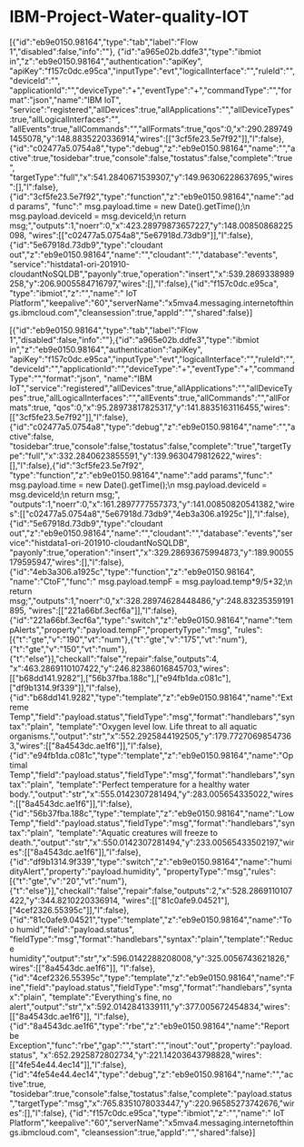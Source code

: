 # IBM-Project-Water-quality-IOT
	
[{"id":"eb9e0150.98164","type":"tab","label":"Flow 1","disabled":false,"info":""},
	{"id":"a965e02b.ddfe3","type":"ibmiot in","z":"eb9e0150.98164","authentication":"apiKey",
	"apiKey":"f157c0dc.e95ca","inputType":"evt","logicalInterface":"","ruleId":"","deviceId":"",
	"applicationId":"","deviceType":"+","eventType":"+","commandType":"","format":"json","name":"IBM IoT",
	"service":"registered","allDevices":true,"allApplications":"","allDeviceTypes":true,"allLogicalInterfaces":"",
	"allEvents":true,"allCommands":"","allFormats":true,"qos":0,"x":290.2897491455078,"y":148.8835220336914,"wires":[["3cf5fe23.5e7f92"]],"l":false},
	{"id":"c02477a5.0754a8","type":"debug","z":"eb9e0150.98164","name":"","active":true,"tosidebar":true,"console":false,"tostatus":false,"complete":"true",
	"targetType":"full","x":541.2840671539307,"y":149.96306228637695,"wires":[],"l":false},{"id":"3cf5fe23.5e7f92","type":"function","z":"eb9e0150.98164","name":"add params",
	"func":"   msg.payload.time = new Date().getTime();\n   msg.payload.deviceId = msg.deviceId;\n   return msg;","outputs":1,"noerr":0,"x":423.28979873657227,"y":148.00850868225098,
	"wires":[["c02477a5.0754a8","5e67918d.73db9"]],"l":false},{"id":"5e67918d.73db9","type":"cloudant out","z":"eb9e0150.98164","name":"","cloudant":"","database":"events",
	"service":"histdata1-ori-201910-cloudantNoSQLDB","payonly":true,"operation":"insert","x":539.2869338989258,"y":206.9005584716797,"wires":[],"l":false},{"id":"f157c0dc.e95ca",
	"type":"ibmiot","z":"","name":" IoT Platform","keepalive":"60","serverName":"x5mva4.messaging.internetofthings.ibmcloud.com","cleansession":true,"appId":"","shared":false}]
	

[{"id":"eb9e0150.98164","type":"tab","label":"Flow 1","disabled":false,"info":""},{"id":"a965e02b.ddfe3","type":"ibmiot in","z":"eb9e0150.98164","authentication":"apiKey",
	"apiKey":"f157c0dc.e95ca","inputType":"evt","logicalInterface":"","ruleId":"","deviceId":"","applicationId":"","deviceType":"+","eventType":"+","commandType":"","format":"json",
	"name":"IBM IoT","service":"registered","allDevices":true,"allApplications":"","allDeviceTypes":true,"allLogicalInterfaces":"","allEvents":true,"allCommands":"","allFormats":true,
	"qos":0,"x":95.28973817825317,"y":141.8835163116455,"wires":[["3cf5fe23.5e7f92"]],"l":false},{"id":"c02477a5.0754a8","type":"debug","z":"eb9e0150.98164","name":"","active":false,
	"tosidebar":true,"console":false,"tostatus":false,"complete":"true","targetType":"full","x":332.2840623855591,"y":139.9630479812622,"wires":[],"l":false},{"id":"3cf5fe23.5e7f92",
	"type":"function","z":"eb9e0150.98164","name":"add params","func":"   msg.payload.time = new Date().getTime();\n   msg.payload.deviceId = msg.deviceId;\n   return msg;",
	"outputs":1,"noerr":0,"x":161.2897777557373,"y":141.00850820541382,"wires":[["c02477a5.0754a8","5e67918d.73db9","4eb3a306.a1925c"]],"l":false},
	{"id":"5e67918d.73db9","type":"cloudant out","z":"eb9e0150.98164","name":"","cloudant":"","database":"events","service":"histdata1-ori-201910-cloudantNoSQLDB",
	"payonly":true,"operation":"insert","x":329.28693675994873,"y":189.90055179595947,"wires":[],"l":false},{"id":"4eb3a306.a1925c","type":"function","z":"eb9e0150.98164",
	"name":"CtoF","func":"   msg.payload.tempF = msg.payload.temp*9/5+32;\n   return msg;","outputs":1,"noerr":0,"x":328.28974628448486,"y":248.83235359191895,
	"wires":[["221a66bf.3ecf6a"]],"l":false},{"id":"221a66bf.3ecf6a","type":"switch","z":"eb9e0150.98164","name":"tempAlerts","property":"payload.tempF","propertyType":"msg",
	"rules":[{"t":"gte","v":"190","vt":"num"},{"t":"gte","v":"175","vt":"num"},{"t":"gte","v":"150","vt":"num"},{"t":"else"}],"checkall":"false","repair":false,"outputs":4,
	"x":463.2869110107422,"y":246.82386016845703,"wires":[["b68dd141.9282"],["56b37fba.188c"],["e94fb1da.c081c"],["df9b1314.9f339"]],"l":false},
	{"id":"b68dd141.9282","type":"template","z":"eb9e0150.98164","name":"Extreme Temp","field":"payload.status","fieldType":"msg","format":"handlebars","syntax":"plain",
	"template":"Oxygen level low. Life threat to all aquatic organisms.","output":"str","x":552.2925844192505,"y":179.77270698547363,"wires":[["8a4543dc.ae1f6"]],"l":false},
	{"id":"e94fb1da.c081c","type":"template","z":"eb9e0150.98164","name":"Optimal Temp","field":"payload.status","fieldType":"msg","format":"handlebars","syntax":"plain",
	"template":"Perfect temperature for a healthy water body.","output":"str","x":555.0142307281494,"y":283.005654335022,"wires":[["8a4543dc.ae1f6"]],"l":false},
	{"id":"56b37fba.188c","type":"template","z":"eb9e0150.98164","name":"Low Temp","field":"payload.status","fieldType":"msg","format":"handlebars","syntax":"plain",
	"template":"Aquatic creatures will freeze to death.","output":"str","x":550.0142307281494,"y":233.00565433502197,"wires":[["8a4543dc.ae1f6"]],"l":false},
	{"id":"df9b1314.9f339","type":"switch","z":"eb9e0150.98164","name":"humidityAlert","property":"payload.humidity",
	"propertyType":"msg","rules":[{"t":"gte","v":"20","vt":"num"},{"t":"else"}],"checkall":"false","repair":false,"outputs":2,"x":528.2869110107422,"y":344.8210220336914,
	"wires":[["81c0afe9.04521"],["4cef2326.55395c"]],"l":false},{"id":"81c0afe9.04521","type":"template","z":"eb9e0150.98164","name":"Too humid","field":"payload.status",
	"fieldType":"msg","format":"handlebars","syntax":"plain","template":"Reduce humidity","output":"str","x":596.0142288208008,"y":325.0056743621826,"wires":[["8a4543dc.ae1f6"]],
	"l":false},{"id":"4cef2326.55395c","type":"template","z":"eb9e0150.98164","name":"Fine","field":"payload.status","fieldType":"msg","format":"handlebars","syntax":"plain",
	"template":"Everything's fine, no alert","output":"str","x":592.0142841339111,"y":377.005672454834,"wires":[["8a4543dc.ae1f6"]],
	"l":false},{"id":"8a4543dc.ae1f6","type":"rbe","z":"eb9e0150.98164","name":"Report be Exception","func":"rbe","gap":"","start":"","inout":"out","property":"payload.status",
	"x":652.2925872802734,"y":221.14203643798828,"wires":[["4fe54e44.4ec14"]],"l":false},{"id":"4fe54e44.4ec14","type":"debug","z":"eb9e0150.98164","name":"","active":true,
	"tosidebar":true,"console":false,"tostatus":false,"complete":"payload.status","targetType":"msg","x":765.8351078033447,"y":220.96585273742676,"wires":[],"l":false},
	{"id":"f157c0dc.e95ca","type":"ibmiot","z":"","name":" IoT Platform","keepalive":"60","serverName":"x5mva4.messaging.internetofthings.ibmcloud.com",
	"cleansession":true,"appId":"","shared":false}]
	



 

